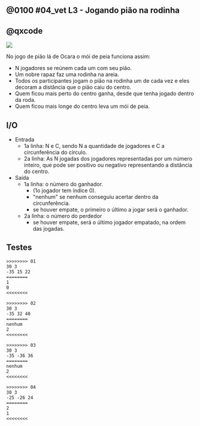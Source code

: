 ## @0100 #04_vet L3 - Jogando pião na rodinha
## @qxcode


![](capa.jpg)

No jogo de pião lá de Ocara o mói de peia funciona assim:
- N jogadores se reúnem cada um com seu pião.
- Um nobre rapaz faz uma rodinha na areia.
- Todos os participantes jogam o pião na rodinha um de cada vez e eles decoram a distância que o pião caiu do centro.
- Quem ficou mais perto do centro ganha, desde que tenha jogado dentro da roda.
- Quem ficou mais longe do centro leva um mói de peia.

## I/O

- Entrada
    - 1a linha: N e C, sendo N a quantidade de jogadores e C a circunferência do círculo.
    - 2a linha: As N jogadas dos jogadores representadas por um número inteiro, que pode ser positivo ou negativo representando a distância do centro.
- Saída
    - 1a linha: o número do ganhador.
        - (1o jogador tem índice 0).
        - "nenhum" se nenhum conseguiu acertar dentro da circunferência.
        - se houver empate, o primeiro o último a jogar será o ganhador.
    - 2a linha: o número do perdedor
        - se houver empate, será o último jogador empatado, na ordem das jogadas.

## Testes

```
>>>>>>>> 01
30 3
-35 15 22
========
1
0
<<<<<<<<

>>>>>>>> 02
30 3
-35 32 40
========
nenhum
2
<<<<<<<<

>>>>>>>> 03
30 3
-35 -36 36
========
nenhum
2
<<<<<<<<

>>>>>>>> 04
30 3
-25 -26 24
========
2
1
<<<<<<<<


```


<!---

>>>>>>>> 05
30 4
-25 -26 24 1
========
3
1
<<<<<<<<

>>>>>>>> 06
30 6
-25 -26 24 1 20 -2
========
3
1
<<<<<<<<



--->

